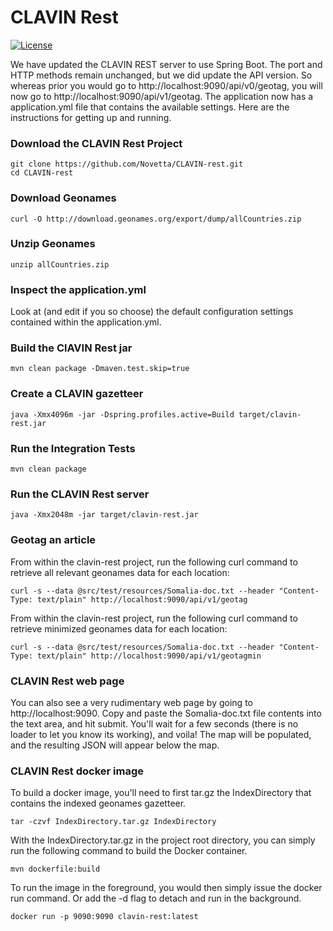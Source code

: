 CLAVIN Rest
===========

[![License](https://img.shields.io/badge/License-Apache%202.0-blue.svg)](https://opensource.org/licenses/Apache-2.0)

We have updated the CLAVIN REST server to use Spring Boot. The port and HTTP methods remain unchanged, but we did update the API version.  So whereas prior you would go to http://localhost:9090/api/v0/geotag, you will now go to http://localhost:9090/api/v1/geotag. The application now has a application.yml file that contains the available settings.  Here are the instructions for getting up and running.  

### Download the CLAVIN Rest Project

    git clone https://github.com/Novetta/CLAVIN-rest.git
    cd CLAVIN-rest
	
### Download Geonames 
  
    curl -O http://download.geonames.org/export/dump/allCountries.zip

### Unzip Geonames 

    unzip allCountries.zip

### Inspect the application.yml

Look at (and edit if you so choose) the default configuration settings contained within the application.yml.

### Build the ClAVIN Rest jar

	mvn clean package -Dmaven.test.skip=true

### Create a CLAVIN gazetteer 
    
    java -Xmx4096m -jar -Dspring.profiles.active=Build target/clavin-rest.jar
	
### Run the Integration Tests

	mvn clean package

### Run the CLAVIN Rest server 

    java -Xmx2048m -jar target/clavin-rest.jar 

### Geotag an article  

From within the clavin-rest project, run the following curl command to retrieve all relevant geonames data for each location:

	curl -s --data @src/test/resources/Somalia-doc.txt --header "Content-Type: text/plain" http://localhost:9090/api/v1/geotag

From within the clavin-rest project, run the following curl command to retrieve minimized geonames data for each location:	

	curl -s --data @src/test/resources/Somalia-doc.txt --header "Content-Type: text/plain" http://localhost:9090/api/v1/geotagmin	

###	CLAVIN Rest web page

You can also see a very rudimentary web page by going to http://localhost:9090.  Copy and paste the Somalia-doc.txt file contents into the text area, and hit submit.  You'll wait for a few seconds (there is no loader to let you know its working), and voila! The map will be populated, and the resulting JSON will appear below the map. 

### CLAVIN Rest docker image

To build a docker image, you'll need to first tar.gz the IndexDirectory that contains the indexed geonames gazetteer. 
	
	tar -czvf IndexDirectory.tar.gz IndexDirectory

With the IndexDirectory.tar.gz in the project root directory, you can simply run the following command to build the Docker container. 

	mvn dockerfile:build 

To run the image in the foreground, you would then simply issue the docker run command. Or add the -d flag to detach and run in the background.

	docker run -p 9090:9090 clavin-rest:latest
	
